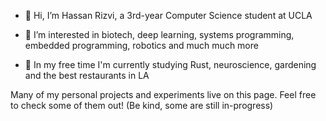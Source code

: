 - 👋 Hi, I’m Hassan Rizvi, a 3rd-year Computer Science student at UCLA
  
- 👀 I’m interested in biotech, deep learning, systems programming, embedded programming, robotics and much much more
  
- 📘 In my free time I'm currently studying Rust, neuroscience, gardening and the best restaurants in LA

Many of my personal projects and experiments live on this page. Feel free to check some of them out! (Be kind, some are still in-progress)

<!---
rizvi-ha/rizvi-ha is a ✨ special ✨ repository because its `README.md` (this file) appears on your GitHub profile.
You can click the Preview link to take a look at your changes.
--->
